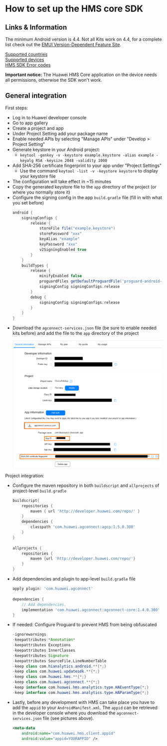 # How to set up the HMS core SDK

## Links & Information

The minimum Android version is 4.4. Not all Kits work on 4.4, for a complete list check out the [EMUI Version-Dependent Feature Site](https://developer.huawei.com/consumer/en/doc/HMSCore-Guides-V5/emui-version-dependent-0000001050042515-V5).

[Supported countries](https://developer.huawei.com/consumer/en/doc/HMSCore-Guides-V5/supported-regions-0000001050437657-V5)  
[Supported devices](https://developer.huawei.com/consumer/en/doc/HMSCore-Guides-V5/supported-devices-0000001050312738-V5)    
[HMS SDK Error codes](https://developer.huawei.com/consumer/en/doc/development/HMS-References/hms-error-code)

**Important notice:** The Huawei HMS Core application on the device needs all permissions, otherwise the SDK won't work.


## General integration

First steps:
- Log in to Huawei developer console
- Go to app gallery
- Create a project and app
- Under Project Setting add your package name
- Enable needed APIs by selecting "Manage APIs" under "Develop > Project Setting"
- Generate keystore in your Android project:
  - `keytool -genkey -v -keystore example.keystore -alias example -keyalg RSA -keysize 2048 -validity 1000`
- Add SHA-256 certificate fingerprint to your app under "Project Settings"
  - Use the command `keytool -list -v -keystore keystore` to display your keystore file
- The configuration will take effect in ~15 minutes
- Copy the generated keystore file to the `app` directory of the project (or where you normally store it)
- Configure the signing config in the app `build.gradle` file (fill in with what you set before)
  ```gradle
  android {
      signingConfigs {
          release {
              storeFile file("example.keystore")
              storePassword "xxx"
              keyAlias "example"
              keyPassword "xxx"
              v2SigningEnabled true
          }
      }
      buildTypes {
          release {
              minifyEnabled false
              proguardFiles getDefaultProguardFile('proguard-android-optimize.txt'), 'proguard-rules.pro'
              signingConfig signingConfigs.release
          }
          debug {
              signingConfig signingConfigs.release
          }
      }
  }
  ```
- Download the `agconnect-services.json` file (be sure to enable needed kits before) and add the file to the `app` directory of the project
  <p align="left">
    <img src="./img/projectsettings.png" width="600"/>
  </p>


Project integration:
- Configure the maven repository in both `buildscript` and `allprojects` of project-level `build.gradle`
  ```gradle
  buildscript{
      repositories {
          maven { url 'http://developer.huawei.com/repo/' }
      }
      dependencies {
          classpath 'com.huawei.agconnect:agcp:1.5.0.300'
      }
  }
  
  allprojects {
      repositories {
          maven {url 'http://developer.huawei.com/repo/'}
      }
  }
  ```
- Add dependencies and plugin to app-level `build.gradle` file
  ```gradle
  apply plugin: 'com.huawei.agconnect'

  dependencies {
      // Add dependencies.
      implementation 'com.huawei.agconnect:agconnect-core:1.4.0.300'
  }
  ```
- If needed: Configure Proguard to prevent HMS from being obfuscated
  ```java
  -ignorewarnings
  -keepattributes *Annotation*
  -keepattributes Exceptions
  -keepattributes InnerClasses
  -keepattributes Signature
  -keepattributes SourceFile,LineNumberTable
  -keep class com.hianalytics.android.**{*;}
  -keep class com.huawei.updatesdk.**{*;}
  -keep class com.huawei.hms.**{*;}
  -keep class com.huawei.agconnect.**{*;}
  -keep interface com.huawei.hms.analytics.type.HAEventType{*;}
  -keep interface com.huawei.hms.analytics.type.HAParamType{*;}
  ```
- Lastly, before any development with HMS can take place you have to add the `appid` to your `AndroidManifest.xml`. The `appid` can be retrieved in the developer console where you download the `agconnect-services.json` file (see pictures above).
  ```xml
  <meta-data
      android:name="com.huawei.hms.client.appid"
      android:value="appid=YOURAPPID" />
  ```
